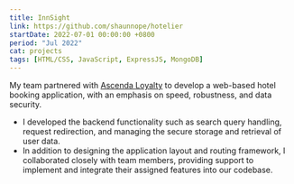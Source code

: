 ```yaml
---
title: InnSight
link: https://github.com/shaunnope/hotelier
startDate: 2022-07-01 00:00:00 +0800
period: "Jul 2022"
cat: projects
tags: [HTML/CSS, JavaScript, ExpressJS, MongoDB]
---
```

My team partnered with [Ascenda Loyalty](https://www.ascenda.com/) to develop a web-based hotel booking application, with an emphasis on speed, robustness, and data security. 
- I developed the backend functionality such as search query handling, request redirection, and managing the secure storage and retrieval of user data.
- In addition to designing the application layout and routing framework, I collaborated closely with team members, providing support to implement and integrate their assigned features into our codebase.
